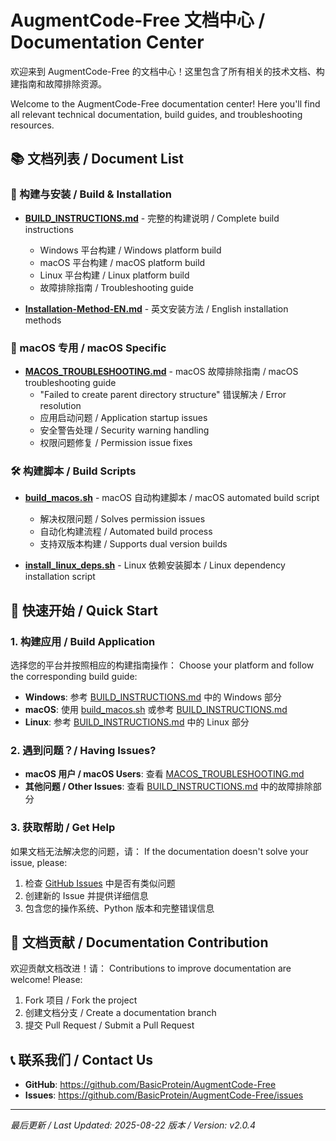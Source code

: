 # AugmentCode-Free 文档中心 / Documentation Center

欢迎来到 AugmentCode-Free 的文档中心！这里包含了所有相关的技术文档、构建指南和故障排除资源。

Welcome to the AugmentCode-Free documentation center! Here you'll find all relevant technical documentation, build guides, and troubleshooting resources.

## 📚 文档列表 / Document List

### 🔨 构建与安装 / Build & Installation

- **[BUILD_INSTRUCTIONS.md](BUILD_INSTRUCTIONS.md)** - 完整的构建说明 / Complete build instructions
  - Windows 平台构建 / Windows platform build
  - macOS 平台构建 / macOS platform build  
  - Linux 平台构建 / Linux platform build
  - 故障排除指南 / Troubleshooting guide

- **[Installation-Method-EN.md](Installation-Method-EN.md)** - 英文安装方法 / English installation methods

### 🍎 macOS 专用 / macOS Specific

- **[MACOS_TROUBLESHOOTING.md](MACOS_TROUBLESHOOTING.md)** - macOS 故障排除指南 / macOS troubleshooting guide
  - "Failed to create parent directory structure" 错误解决 / Error resolution
  - 应用启动问题 / Application startup issues
  - 安全警告处理 / Security warning handling
  - 权限问题修复 / Permission issue fixes

### 🛠️ 构建脚本 / Build Scripts

- **[build_macos.sh](build_macos.sh)** - macOS 自动构建脚本 / macOS automated build script
  - 解决权限问题 / Solves permission issues
  - 自动化构建流程 / Automated build process
  - 支持双版本构建 / Supports dual version builds

- **[install_linux_deps.sh](install_linux_deps.sh)** - Linux 依赖安装脚本 / Linux dependency installation script

## 🚀 快速开始 / Quick Start

### 1. 构建应用 / Build Application

选择您的平台并按照相应的构建指南操作：
Choose your platform and follow the corresponding build guide:

- **Windows**: 参考 [BUILD_INSTRUCTIONS.md](BUILD_INSTRUCTIONS.md) 中的 Windows 部分
- **macOS**: 使用 [build_macos.sh](build_macos.sh) 或参考 [BUILD_INSTRUCTIONS.md](BUILD_INSTRUCTIONS.md)
- **Linux**: 参考 [BUILD_INSTRUCTIONS.md](BUILD_INSTRUCTIONS.md) 中的 Linux 部分

### 2. 遇到问题？/ Having Issues?

- **macOS 用户 / macOS Users**: 查看 [MACOS_TROUBLESHOOTING.md](MACOS_TROUBLESHOOTING.md)
- **其他问题 / Other Issues**: 查看 [BUILD_INSTRUCTIONS.md](BUILD_INSTRUCTIONS.md) 中的故障排除部分

### 3. 获取帮助 / Get Help

如果文档无法解决您的问题，请：
If the documentation doesn't solve your issue, please:

1. 检查 [GitHub Issues](https://github.com/BasicProtein/AugmentCode-Free/issues) 中是否有类似问题
2. 创建新的 Issue 并提供详细信息
3. 包含您的操作系统、Python 版本和完整错误信息

## 📝 文档贡献 / Documentation Contribution

欢迎贡献文档改进！请：
Contributions to improve documentation are welcome! Please:

1. Fork 项目 / Fork the project
2. 创建文档分支 / Create a documentation branch
3. 提交 Pull Request / Submit a Pull Request

## 📞 联系我们 / Contact Us

- **GitHub**: https://github.com/BasicProtein/AugmentCode-Free
- **Issues**: https://github.com/BasicProtein/AugmentCode-Free/issues

---

*最后更新 / Last Updated: 2025-08-22*
*版本 / Version: v2.0.4*
